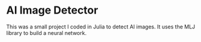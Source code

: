 # AI Image Detector
This was a small project I coded in Julia to detect AI images. It uses the MLJ library to build a neural network.
